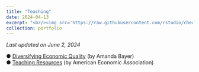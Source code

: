 ```yaml
---
title: "Teaching"
date: 2024-04-13
excerpt: "<br/><img src='https://raw.githubusercontent.com/rstudio/cheatsheets/main/pngs/data-visualization.png'>" 
collection: portfolio
---
```


*Last updated on June 2, 2024*

● <a href="https://diversifyingecon.org/" target="_blank">Diversifying Economic Quality</a> (by Amanda Bayer) <br>
● <a href="https://www.aeaweb.org/resources" target="_blank">Teaching Resources</a> (by American Economic Association) 
